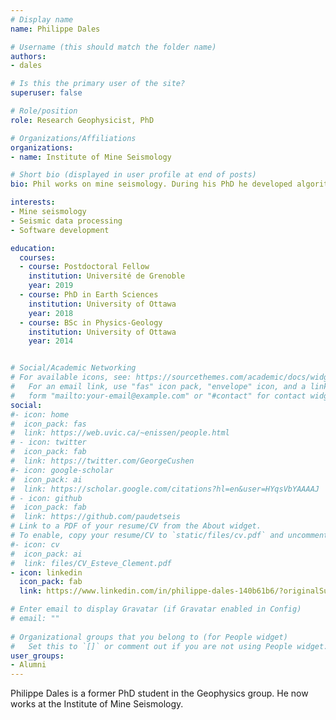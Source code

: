 ```yaml
---
# Display name
name: Philippe Dales

# Username (this should match the folder name)
authors:
- dales

# Is this the primary user of the site?
superuser: false

# Role/position
role: Research Geophysicist, PhD

# Organizations/Affiliations
organizations:
- name: Institute of Mine Seismology

# Short bio (displayed in user profile at end of posts)
bio: Phil works on mine seismology. During his PhD he developed algorithms to automatically detect and locate micro-earthquakes around mines and monitor temporal variations in structures using ambient seismic noise.

interests:
- Mine seismology
- Seismic data processing
- Software development

education:
  courses:
  - course: Postdoctoral Fellow
    institution: Université de Grenoble
    year: 2019
  - course: PhD in Earth Sciences
    institution: University of Ottawa
    year: 2018
  - course: BSc in Physics-Geology
    institution: University of Ottawa
    year: 2014


# Social/Academic Networking
# For available icons, see: https://sourcethemes.com/academic/docs/widgets/#icons
#   For an email link, use "fas" icon pack, "envelope" icon, and a link in the
#   form "mailto:your-email@example.com" or "#contact" for contact widget.
social:
#- icon: home
#  icon_pack: fas
#  link: https://web.uvic.ca/~enissen/people.html
# - icon: twitter
#  icon_pack: fab
#  link: https://twitter.com/GeorgeCushen
#- icon: google-scholar
#  icon_pack: ai
#  link: https://scholar.google.com/citations?hl=en&user=HYqsVbYAAAAJ
# - icon: github
#  icon_pack: fab
#  link: https://github.com/paudetseis
# Link to a PDF of your resume/CV from the About widget.
# To enable, copy your resume/CV to `static/files/cv.pdf` and uncomment the lines below.  
#- icon: cv
#  icon_pack: ai
#  link: files/CV_Esteve_Clement.pdf
- icon: linkedin
  icon_pack: fab
  link: https://www.linkedin.com/in/philippe-dales-140b61b6/?originalSubdomain=ca

# Enter email to display Gravatar (if Gravatar enabled in Config)
# email: ""
  
# Organizational groups that you belong to (for People widget)
#   Set this to `[]` or comment out if you are not using People widget.  
user_groups:
- Alumni
---
```


Philippe Dales is a former PhD student in the Geophysics group. He now works at the Institute of Mine Seismology.

